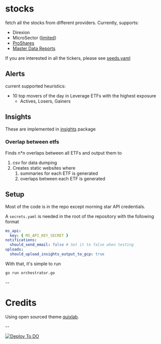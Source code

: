 # stocks

fetch all the stocks from different providers. Currently, supports:

- Direxion
- MicroSector ([limited](securities/microsector/holdings))
- [ProShares](securities/proshares/README.md)
- [Master Data Reports](securities/masterdatareports/README.md)

If you are interested in all the tickers, please see [seeds.yaml](database/seeds.yaml)

## Alerts

current supported heuristics:

- 10 top movers of the day in Leverage ETFs with the highest exposure
    - Actives, Losers, Gainers

## Insights

These are implemented in [insights](insights) package

### Overlap between etfs

Finds n*n overlaps between all ETFs and output them to

1. csv for data dumping
2. Creates static websites where
    1. summaries for each ETF is generated
    2. overlaps between each ETF is generated

## Setup

Most of the code is in the repo except morning star API credentials.

A `secrets.yaml` is needed in the root of the repository with the following format

```yaml
ms_api:
  key: { MS_API_KEY_SECRET }
notifications:
  should_send_email: false # Set it to false when testing
uploads:
  should_upload_insights_output_to_gcp: true
```

With that, it's simple to run

```bash
go run orchestrator.go
```

--
# Credits

Using open sourced theme [quixlab](https://themefisher.com/products/quixlab).

--

[![Deploy To DO](https://github.com/ravivooda/stocks/actions/workflows/deploy_to_do.yml/badge.svg)](https://github.com/ravivooda/stocks/actions/workflows/deploy_to_do.yml)
